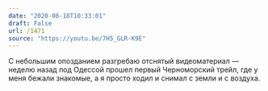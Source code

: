 ```yaml
---
date: "2020-08-18T10:33:01"
draft: False
url: /1471
source: "https://youtu.be/7H5_GLR-K9E"
---
```


С небольшим опозданием разгребаю отснятый видеоматериал — неделю назад под Одессой прошел первый Черноморский трейл, где у меня бежали знакомые, а я просто ходил и снимал с земли и с воздуха.
